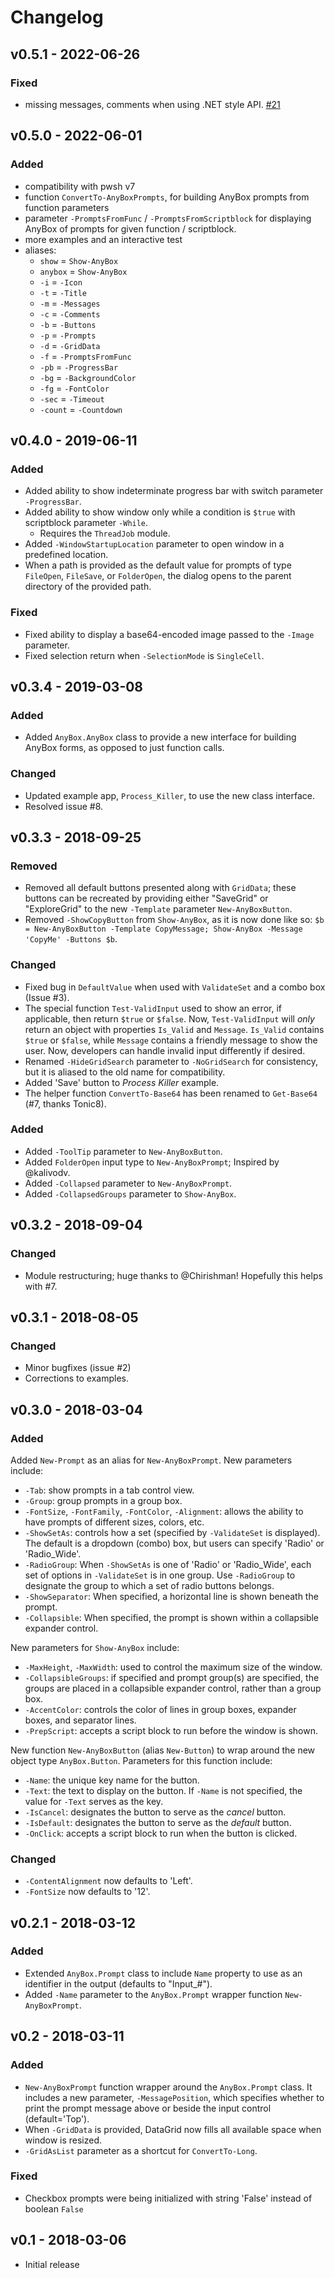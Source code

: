 # Changelog

## v0.5.1 - 2022-06-26

### Fixed

- missing messages, comments when using .NET style API. [#21](https://github.com/fresh2dev/AnyBox/issues/21)

## v0.5.0 - 2022-06-01

### Added

- compatibility with pwsh v7
- function `ConvertTo-AnyBoxPrompts`, for building AnyBox prompts from function parameters
- parameter `-PromptsFromFunc` /  `-PromptsFromScriptblock` for displaying AnyBox of prompts for given function / scriptblock.
- more examples and an interactive test
- aliases:
    - `show` = `Show-AnyBox`
    - `anybox` = `Show-AnyBox`
    - `-i` = `-Icon`
    - `-t` = `-Title`
    - `-m` = `-Messages`
    - `-c` = `-Comments`
    - `-b` = `-Buttons`
    - `-p` = `-Prompts`
    - `-d` = `-GridData`
    - `-f` = `-PromptsFromFunc`
    - `-pb` = `-ProgressBar`
    - `-bg` = `-BackgroundColor`
    - `-fg` = `-FontColor`
    - `-sec` = `-Timeout`
    - `-count` = `-Countdown`

## v0.4.0 - 2019-06-11

### Added

- Added ability to show indeterminate progress bar with switch parameter `-ProgressBar`.
- Added ability to show window only while a condition is `$true` with scriptblock parameter `-While`.
    - Requires the `ThreadJob` module.
- Added `-WindowStartupLocation` parameter to open window in a predefined location.
- When a path is provided as the default value for prompts of type `FileOpen`, `FileSave`, or `FolderOpen`, the dialog opens to the parent directory of the provided path.

### Fixed

- Fixed ability to display a base64-encoded image passed to the `-Image` parameter.
- Fixed selection return when `-SelectionMode` is `SingleCell`.

## v0.3.4 - 2019-03-08

### Added

- Added `AnyBox.AnyBox` class to provide a new interface for building AnyBox forms, as opposed to just function calls.

### Changed

- Updated example app, `Process_Killer`, to use the new class interface.
- Resolved issue #8.

## v0.3.3 - 2018-09-25

### Removed

- Removed all default buttons presented along with `GridData`; these buttons can be recreated by providing either "SaveGrid" or "ExploreGrid" to the new `-Template` parameter `New-AnyBoxButton`.
- Removed `-ShowCopyButton` from `Show-AnyBox`, as it is now done like so: `$b = New-AnyBoxButton -Template CopyMessage; Show-AnyBox -Message 'CopyMe' -Buttons $b`.

### Changed

- Fixed bug in `DefaultValue` when used with `ValidateSet` and a combo box (Issue #3).
- The special function `Test-ValidInput` used to show an error, if applicable, then return `$true` or `$false`. Now, `Test-ValidInput` will *only* return an object with properties `Is_Valid` and `Message`. `Is_Valid` contains `$true` or `$false`, while `Message` contains a friendly message to show the user. Now, developers can handle invalid input differently if desired.
- Renamed `-HideGridSearch` parameter to `-NoGridSearch` for consistency, but it is aliased to the old name for compatibility.
- Added 'Save' button to *Process Killer* example.
- The helper function `ConvertTo-Base64` has been renamed to `Get-Base64` (#7, thanks Tonic8).

### Added

- Added `-ToolTip` parameter to `New-AnyBoxButton`.
- Added `FolderOpen` input type to `New-AnyBoxPrompt`; Inspired by @kalivodv.
- Added `-Collapsed` parameter to `New-AnyBoxPrompt`.
- Added `-CollapsedGroups` parameter to `Show-AnyBox`.

## v0.3.2 - 2018-09-04

### Changed

- Module restructuring; huge thanks to @Chirishman! Hopefully this helps with #7.

## v0.3.1 - 2018-08-05

### Changed

- Minor bugfixes (issue #2)
- Corrections to examples.

## v0.3.0 - 2018-03-04

### Added

Added `New-Prompt` as an alias for `New-AnyBoxPrompt`. New parameters include:

- `-Tab`: show prompts in a tab control view.
- `-Group`: group prompts in a group box.
- `-FontSize`, `-FontFamily`, `-FontColor`, `-Alignment`: allows the ability to have prompts of different sizes, colors, etc.
- `-ShowSetAs`: controls how a set (specified by `-ValidateSet` is displayed). The default is a dropdown (combo) box, but users can specify 'Radio' or 'Radio_Wide'.
- `-RadioGroup`: When `-ShowSetAs` is one of 'Radio' or 'Radio_Wide', each set of options in `-ValidateSet` is in one group. Use `-RadioGroup` to designate the group to which a set of radio buttons belongs.
- `-ShowSeparator`: When specified, a horizontal line is shown beneath the prompt.
- `-Collapsible`: When specified, the prompt is shown within a collapsible expander control.

New parameters for `Show-AnyBox` include:

- `-MaxHeight`, `-MaxWidth`: used to control the maximum size of the window.
- `-CollapsibleGroups`: if specified and prompt group(s) are specified, the groups are placed in a collapsible expander control, rather than a group box.
- `-AccentColor`: controls the color of lines in group boxes, expander boxes, and separator lines.
- `-PrepScript`: accepts a script block to run before the window is shown.

New function `New-AnyBoxButton` (alias `New-Button`) to wrap around the new object type `AnyBox.Button`. Parameters for this function include:

- `-Name`: the unique key name for the button.
- `-Text`: the text to display on the button. If `-Name` is not specified, the value for `-Text` serves as the key.
- `-IsCancel`: designates the button to serve as the *cancel* button.
- `-IsDefault`: designates the button to serve as the *default* button.
- `-OnClick`: accepts a script block to run when the button is clicked.

### Changed

- `-ContentAlignment` now defaults to 'Left'.
- `-FontSize` now defaults to '12'.

## v0.2.1 - 2018-03-12

### Added

- Extended `AnyBox.Prompt` class to include `Name` property to use as an identifier in the output (defaults to "Input_#").
- Added `-Name` parameter to the `AnyBox.Prompt` wrapper function `New-AnyBoxPrompt`.

## v0.2 - 2018-03-11

### Added

- `New-AnyBoxPrompt` function wrapper around the `AnyBox.Prompt` class. It includes a new parameter, `-MessagePosition`, which specifies whether to print the prompt message above or beside the input control (default='Top').
- When `-GridData` is provided, DataGrid now fills all available space when window is resized.
- `-GridAsList` parameter as a shortcut for `ConvertTo-Long`.

### Fixed

- Checkbox prompts were being initialized with string 'False' instead of boolean `False`

## v0.1 - 2018-03-06

- Initial release
